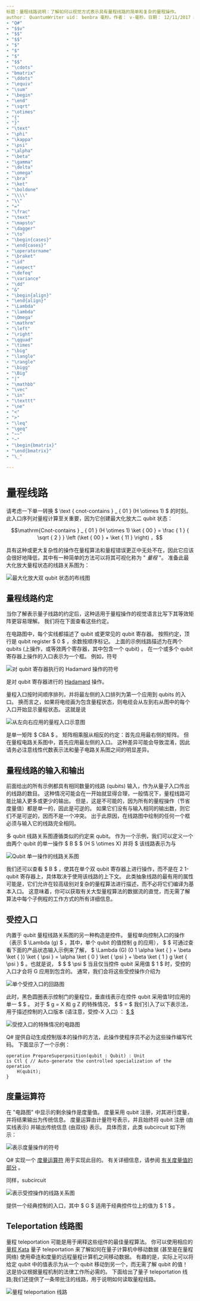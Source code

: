 ```yaml
---
标题：量程线路说明：了解如何以视觉方式表示具有量程线路的简单和复杂的量程操作。
author： QuantumWriter uid： benbra 毫秒。作者： v-毫秒。日期： 12/11/2017 ms. 主题：文章不是：
- "Q#"
- "$$v"
- "$$"
- "$$"
- "$"
- "$"
- "$"
- "$$"
- "\cdots"
- "bmatrix"
- "\ddots"
- "\equiv"
- "\sum"
- "\begin"
- "\end"
- "\sqrt"
- "\otimes"
- "{"
- "}"
- "\text"
- "\phi"
- "\kappa"
- "\psi"
- "\alpha"
- "\beta"
- "\gamma"
- "\delta"
- "\omega"
- "\bra"
- "\ket"
- "\boldone"
- "\\\\"
- "\\"
- "="
- "\frac"
- "\text"
- "\mapsto"
- "\dagger"
- "\to"
- "\begin{cases}"
- "\end{cases}"
- "\operatorname"
- "\braket"
- "\id"
- "\expect"
- "\defeq"
- "\variance"
- "\dd"
- "&"
- "\begin{align}"
- "\end{align}"
- "\Lambda"
- "\lambda"
- "\Omega"
- "\mathrm"
- "\left"
- "\right"
- "\qquad"
- "\times"
- "\big"
- "\langle"
- "\rangle"
- "\bigg"
- "\Big"
- "|"
- "\mathbb"
- "\vec"
- "\in"
- "\texttt"
- "\ne"
- "<"
- ">"
- "\leq"
- "\geq"
- "~~"
- "~"
- "\begin{bmatrix}"
- "\end{bmatrix}"
- "\_"

---
```


# <a name="quantum-circuits"></a>量程线路
请考虑一下单一转换 $ \text { cnot-contains } _ { 01 } (H \otimes 1) $ 的时刻。
此入口序列对量程计算至关重要，因为它创建最大化放大二 qubit 状态：

$$\mathrm{Cnot-contains } _ { 01 } (H \otimes 1) \ket { 00 } = \frac { 1 } { \sqrt { 2 } } \left (\ket { 00 }  +  \ket { 11 } \right) ，$$

具有这种或更大复杂性的操作在量程算法和量程错误更正中无处不在，因此它应该会很好地降低，其中有一种简单的方法可以将其可视化称为 " *量程* "。
准备此最大化放大量程状态的线路关系图为：

<!--- ![](.\media\1.svg) --->
<!--找不到一种轻松地将此 .。。可能需要扩展：-->
![最大化放大双 qubit 状态的布线图](~/media/1.svg)

## <a name="quantum-circuit-diagram-conventions"></a>量程线路约定
当你了解表示量子线路的约定后，这种适用于量程操作的视觉语言比写下其等效矩阵更容易理解。
我们将在下面查看这些约定。

在电路图中，每个实线都描述了 qubit 或更常见的 qubit 寄存器。
按照约定，顶行是 qubit register $ 0 $ ，余数按顺序标记。 上面的示例线路描述为在两个 qubits (上操作，或等效两个寄存器，其中包含一个 qubit) 。
在一个或多个 qubit 寄存器上操作的入口表示为一个框。
例如，符号

<!--- ![](.\media\2.svg) --->
<!--找不到一种轻松地将此 .。。可能需要扩展：-->
![对 qubit 寄存器执行的 Hadamard 操作的符号](~/media/2.svg)

是对 qubit 寄存器进行的 [Hadamard](xref:Microsoft.Quantum.Intrinsic.H) 操作。

量程入口按时间顺序排列，并将最左侧的入口排列为第一个应用到 qubits 的入口。
换而言之，如果将电缆画为包含量程状态，则电缆会从左到右从图中的每个入口开始显示量程状态。
这就是说 

<!--- ![](.\media\3.svg) --->
<!--找不到一种轻松地将此 .。。可能需要扩展：-->
![从左向右应用的量程入口示意图](~/media/3.svg)

是单一矩阵 $ CBA $ 。
矩阵相乘服从相反的约定：首先应用最右侧的矩阵。 但在量程电路关系图中，首先应用最左侧的入口。
这种差异可能会导致混淆，因此请务必注意线性代数表示法和量子电路关系图之间的明显差异。

## <a name="inputs-and-outputs-of-quantum-circuits"></a>量程线路的输入和输出
前面给出的所有示例都具有相同数量的线路 (qubits) 输入，作为从量子入口传出的线路的数目。
这种情况可能会在一开始就显得合理，一般情况下，量程线路可能比输入更多或更少的输出。
但是，这是不可能的，因为所有的量程操作（节省度量值）都是单一的，因此是可逆的。
如果它们没有与输入相同的输出数，则它们不是可逆的，因而不是一个冲突。
出于此原因，在线路图中绘制的任何一个框必须与输入它的线路完全相同。

多 qubit 线路关系图遵循类似的约定来 qubit。
作为一个示例，我们可以定义一个由两个 qubit 的单一操作 $ B $ $ (H S \otimes X) 并将 $ 该线路表示为与

<!--- ![](.\media\4.svg) --->
<!--找不到一种轻松地将此 .。。可能需要扩展：-->
![Qubit 单一操作的线路关系图](~/media/4.svg)

我们还可以查看 $ B $ ，使其在单个双 qubit 寄存器上进行操作，而不是在 2 1-qubit 寄存器上，具体取决于使用该线路的上下文。 此类抽象线路的最有用的属性可能是，它们允许在较高级别对复杂的量程算法进行描述，而不必将它们编译为基本入口。
这意味着，你可以获取有关大型量程算法的数据流的直觉，而无需了解算法中每个子例程的工作方式的所有详细信息。

## <a name="controlled-gates"></a>受控入口
内置于 qubit 量程线路关系图的另一种构造是控件。
量程单向控制入口的操作（表示 $ \Lambda (g) $ ，其中，单个 qubit 的值控制 g 的应用）， $ $ 可通过查看下面的产品状态输入示例来了解， $ \Lambda (G)  (0 1 \alpha \ket { }  +  \beta \ket { }) \ket { \psi } = \alpha \ket { 0 } \ket { \psi }  +  \beta \ket { 1 } g \ket { \psi } $ 。也就是说， $ $ $ \psi $ 当且仅当控件 qubit 采用值 $ 1 $ 时，受控的入口才会将 G 应用到包含的。
通常，我们会将这些受控操作介绍为

<!--- ![](.\media\5.svg) --->
<!--找不到一种轻松地将此 .。。可能需要扩展：-->
![单个受控入口的回路图](~/media/5.svg)

此时，黑色圆圈表示控制门的量程位，垂直线表示在控件 qubit 采用值1时应用的单一 $ $ 。
对于 $ g = X 和 g Z 的特殊情况， $ $ = $ 我们引入了以下表示法，用于描述控制的入口版本 (请注意，受控-X 入口) ： [ $ $ ](xref:Microsoft.Quantum.Intrinsic.CNOT)

<!--- ![](.\media\6.svg) --->
<!--找不到一种轻松地将此 .。。可能需要扩展：-->
![受控入口的特殊情况的电路图](~/media/6.svg)

Q# 提供自动生成控制版本的操作的方法，此操作使程序员不必为这些操作编写代码。 下面显示了一个示例：

```qsharp
operation PrepareSuperposition(qubit : Qubit) : Unit
is Ctl { // Auto-generate the controlled specialization of the operation
    H(qubit);
}
```

## <a name="measurement-operator"></a>度量运算符
在 "电路图" 中显示的剩余操作是度量值。
度量采用 qubit 注册，对其进行度量，并将结果输出为传统信息。
度量运算由计量符号表示，并且始终将 qubit 注册 (由实线表示) 并输出传统信息 (由双线) 表示。
具体而言，此类 subcircuit 如下所示：

<!--- ![](.\media\7.svg) ---->
<!--找不到一种轻松地将此 .。。可能需要扩展：-->
![表示度量操作的符号](~/media/7.svg)

Q# 实现一个 [度量运算符](xref:Microsoft.Quantum.Intrinsic.Measure) 用于实现此目的。
有关详细信息，请参阅 [有关度量值的部分](xref:microsoft.quantum.libraries.standard.prelude#measurements) 。

同样，subcircuit

<!--- ![](.\media\8.svg) --->
<!--找不到一种轻松地将此 .。。可能需要扩展：-->
![表示受控操作的线路关系图](~/media/8.svg)

提供一个经典控制的入口，其中 $ G $ 适用于经典控件位上的值为 $ 1 $ 。

## <a name="teleportation-circuit-diagram"></a>Teleportation 线路图
量程 teleportation 可能是用于阐释这些组件的最佳量程算法。
你可以使用相应的 [量程 Kata](xref:microsoft.quantum.overview.katas) 量子 teleportation 来了解如何在量子计算机中移动数据 (甚至是在量程网络) 使用牵连和度量的远程量程计算机之间移动数据。
有趣的是，实际上可以将给定 qubit 中的值表示为从一个 qubit 移动到另一个，而无需了解 qubit 的值！
这是协议根据量程机制的法律工作所必需的。
下面给出了量子 teleportation 线路;我们还提供了一条带批注的线路，用于说明如何读取量程线路。

<!--- ![](.\media\tp2.svg) { width = 50%} --->
![量程 teleportation 线路](~/media/tp2.svg)
